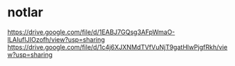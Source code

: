 # notlar

https://drive.google.com/file/d/1EABJ7GQsg3AFpWmaO-lLAIufIJIOzofh/view?usp=sharing
https://drive.google.com/file/d/1c4j6XJXNMdTVfVuNjT9gatHlwPjgfRkh/view?usp=sharing
